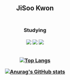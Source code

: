 <h2 align = 'center'>JiSoo Kwon<br><br>
 
<h3 align = 'center'>Studying<br><br>
<img src="https://img.shields.io/badge/java-007396?style=flat-square&logo=Java&logoColor=000000"/>
<img src="https://img.shields.io/badge/c-A8B9CC?style=flat-square&logo=C&logoColor=000000"/>
<img src="https://img.shields.io/badge/HTML-E34F26?style=flat-square&logo=HTML5&logoColor=000000"/><br><br>

[![Top Langs](https://github-readme-stats.vercel.app/api/top-langs/?username=jisoo064)](https://github.com/jis00064/github-readme-stats)

[![Anurag's GitHub stats](https://github-readme-stats.vercel.app/api?username=jisoo064)](https://github.com/jisoo064/github-readme-stats)
